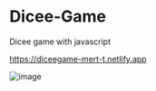 # Dicee-Game

Dicee game with javascript

https://diceegame-mert-t.netlify.app

![image](https://user-images.githubusercontent.com/83662229/131664785-582f2392-4434-450e-a3b7-e53f1983d6c6.png)

